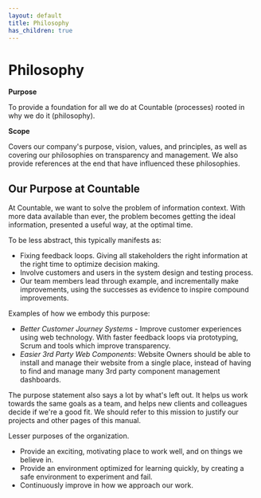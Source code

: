```yaml
---
layout: default
title: Philosophy
has_children: true
---
```


# Philosophy

**Purpose**

To provide a foundation for all we do at Countable (processes) rooted in why we do it (philosophy).

**Scope**

Covers our company's purpose, vision, values, and principles, as well as
covering our philosophies on transparency and management. We also
provide references at the end that have influenced these philosophies.

## Our Purpose at Countable

At Countable, we want to solve the problem of information
context. With more data available than ever, the problem becomes getting
the ideal information, presented a useful way, at the optimal time.

To be less abstract, this typically manifests as:

  - Fixing feedback loops. Giving all stakeholders the right information
    at the right time to optimize decision making.
  - Involve customers and users in the system design and testing process.
  - Our team members lead through example, and incrementally make improvements, using the successes as evidence to inspire compound improvements.

Examples of how we embody this purpose:

  - *Better Customer Journey Systems* - Improve customer experiences
    using web technology. With faster feedback loops via prototyping,
    Scrum and tools which improve transparency.
  - *Easier 3rd Party Web Components*: Website Owners should be able to
    install and manage their website from a single place, instead of
    having to find and manage many 3rd party component management
    dashboards.

The purpose statement also says a lot by what's left out. It helps us
work towards the same goals as a team, and helps new clients and
colleagues decide if we're a good fit. We should refer to this mission
to justify our projects and other pages of this manual.

Lesser purposes of the organization.

  - Provide an exciting, motivating place to work well, and on things we
    believe in.
  - Provide an environment optimized for learning quickly, by creating a safe environment to experiment and fail.
  - Continuously improve in how we approach our work.

